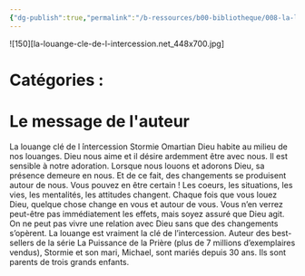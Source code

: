 ```yaml
---
{"dg-publish":true,"permalink":"/b-ressources/b00-bibliotheque/008-la-louange-cle-de-l-intercession-stormie-omartian/","title":"La louange, clé de l'intercession","tags":["📓Book"],"noteIcon":""}
---
```


![150][la-louange-cle-de-l-intercession.net_448x700.jpg]
# Catégories : 


# Le message de l'auteur
La louange clé de l ́intercession Stormie Omartian Dieu habite au milieu de nos louanges. Dieu nous aime et il désire ardemment être avec nous. Il est sensible à notre adoration. Lorsque nous louons et adorons Dieu, sa présence demeure en nous. Et de ce fait, des changements se produisent autour de nous. Vous pouvez en être certain ! Les coeurs, les situations, les vies, les mentalités, les attitudes changent. Chaque fois que vous louez Dieu, quelque chose change en vous et autour de vous. Vous n’en verrez peut-être pas immédiatement les effets, mais soyez assuré que Dieu agit. On ne peut pas vivre une relation avec Dieu sans que des changements s’opèrent. La louange est vraiment la clé de l’intercession. Auteur des best-sellers de la série La Puissance de la Prière (plus de 7 millions d’exemplaires vendus), Stormie et son mari, Michael, sont mariés depuis 30 ans. Ils sont parents de trois grands enfants.